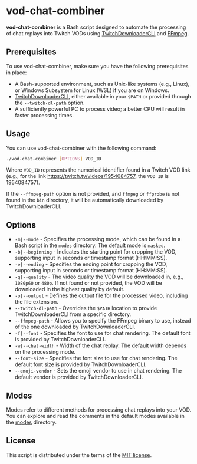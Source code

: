 # vod-chat-combiner

**vod-chat-combiner** is a Bash script designed to automate the processing of chat replays into Twitch VODs using [TwitchDownloaderCLI](https://github.com/lay295/TwitchDownloader) and [FFmpeg](https://ffmpeg.org/).

## Prerequisites

To use vod-chat-combiner, make sure you have the following prerequisites in place:

- A Bash-supported environment, such as Unix-like systems (e.g., Linux), or Windows Subsystem for Linux (WSL) if you are on Windows.
- [TwitchDownloaderCLI](https://github.com/lay295/TwitchDownloader), either available in your `$PATH` or provided through the `--twitch-dl-path` option.
- A sufficiently powerful PC to process video; a better CPU will result in faster processing times.

## Usage

You can use vod-chat-combiner with the following command:

```bash
./vod-chat-combiner [OPTIONS] VOD_ID
```

Where `VOD_ID` represents the numerical identifier found in a Twitch VOD link (e.g., for the link https://twitch.tv/videos/1954084757, the `VOD_ID` is 1954084757).

If the `--ffmpeg-path` option is not provided, and `ffmpeg` or `ffprobe` is not found in the `bin` directory, it will be automatically downloaded by TwitchDownloaderCLI.

## Options

- `-m|--mode` - Specifies the processing mode, which can be found in a Bash script in the `modes` directory. The default mode is `masked`.
- `-b|--beginning` - Indicates the starting point for cropping the VOD, supporting input in seconds or timestamp format (HH:MM:SS).
- `-e|--ending` - Specifies the ending point for cropping the VOD, supporting input in seconds or timestamp format (HH:MM:SS).
- `-q|--quality` - The video quality the VOD will be downloaded in, e.g., `1080p60` or `480p`. If not found or not provided, the VOD will be downloaded in the highest quality by default.
- `-o|--output` - Defines the output file for the processed video, including the file extension.
- `--twitch-dl-path` - Overrides the `$PATH` location to provide TwitchDownloaderCLI from a specific directory.
- `--ffmpeg-path` - Allows you to specify the FFmpeg binary to use, instead of the one downloaded by TwitchDownloaderCLI.
- `-f|--font` - Specifies the font to use for chat rendering. The default font is provided by TwitchDownloaderCLI.
- `-w|--chat-width` - Width of the chat replay. The default width depends on the processing mode.
- `--font-size` - Specifies the font size to use for chat rendering. The default font size is provided by TwitchDownloaderCLI.
- `--emoji-vendor` - Sets the emoji vendor to use in chat rendering. The default vendor is provided by TwitchDownloaderCLI.

## Modes

Modes refer to different methods for processing chat replays into your VOD. You can explore and read the comments in the default modes available in the [modes](/modes) directory.

## License

This script is distributed under the terms of the [MIT license](/LICENSE).
